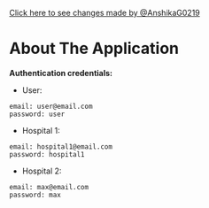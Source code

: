 [Click here to see changes made by @AnshikaG0219]('https://docs.google.com/document/d/18lbmudbVDkLVetYG4enIoP--233cJEwCyTNTleW3bFk/edit?usp=sharing)

# About The Application

**Authentication credentials:**
- User: 
```
email: user@email.com
password: user
```
- Hospital 1:
```
email: hospital1@email.com
password: hospital1
```

- Hospital 2:
```
email: max@email.com
password: max
```
